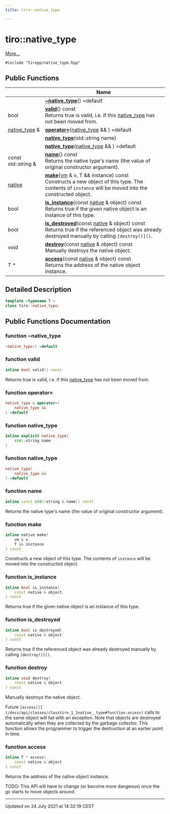 ```yaml
---
title: tiro::native_type

---
```


# tiro::native_type



 [More...](#detailed-description)


`#include "tiropp/native_type.hpp"`

## Public Functions

|                | Name           |
| -------------- | -------------- |
| | **[~native_type](/docs/api/classes/classtiro_1_1native__type#function-~native_type)**() =default |
| bool | **[valid](/docs/api/classes/classtiro_1_1native__type#function-valid)**() const<br>Returns true is valid, i.e. if this [native_type](/docs/api/classes/classtiro_1_1native__type) has not been moved from.  |
| [native_type](/docs/api/classes/classtiro_1_1native__type) & | **[operator=](/docs/api/classes/classtiro_1_1native__type#function-operator=)**([native_type](/docs/api/classes/classtiro_1_1native__type) && ) =default |
| | **[native_type](/docs/api/classes/classtiro_1_1native__type#function-native_type)**(std::string name) |
| | **[native_type](/docs/api/classes/classtiro_1_1native__type#function-native_type)**([native_type](/docs/api/classes/classtiro_1_1native__type) && ) =default |
| const std::string & | **[name](/docs/api/classes/classtiro_1_1native__type#function-name)**() const<br>Returns the native type's name (the value of original constructor argument).  |
| [native](/docs/api/classes/classtiro_1_1native) | **[make](/docs/api/classes/classtiro_1_1native__type#function-make)**([vm](/docs/api/classes/classtiro_1_1vm) & v, T && instance) const<br>Constructs a new object of this type. The contents of `instance` will be moved into the constructed object.  |
| bool | **[is_instance](/docs/api/classes/classtiro_1_1native__type#function-is_instance)**(const [native](/docs/api/classes/classtiro_1_1native) & object) const<br>Returns true if the given native object is an instance of this type.  |
| bool | **[is_destroyed](/docs/api/classes/classtiro_1_1native__type#function-is_destroyed)**(const [native](/docs/api/classes/classtiro_1_1native) & object) const<br>Returns true if the referenced object was already destroyed manually by calling `[destroy()]()`.  |
| void | **[destroy](/docs/api/classes/classtiro_1_1native__type#function-destroy)**(const [native](/docs/api/classes/classtiro_1_1native) & object) const<br>Manually destroys the native object.  |
| T * | **[access](/docs/api/classes/classtiro_1_1native__type#function-access)**(const [native](/docs/api/classes/classtiro_1_1native) & object) const<br>Returns the address of the native object instance.  |

## Detailed Description

```cpp
template <typename T >
class tiro::native_type;
```

## Public Functions Documentation

### function ~native_type

```cpp
~native_type() =default
```


### function valid

```cpp
inline bool valid() const
```

Returns true is valid, i.e. if this [native_type](/docs/api/classes/classtiro_1_1native__type) has not been moved from. 

### function operator=

```cpp
native_type & operator=(
    native_type && 
) =default
```


### function native_type

```cpp
inline explicit native_type(
    std::string name
)
```


### function native_type

```cpp
native_type(
    native_type && 
) =default
```


### function name

```cpp
inline const std::string & name() const
```

Returns the native type's name (the value of original constructor argument). 

### function make

```cpp
inline native make(
    vm & v,
    T && instance
) const
```

Constructs a new object of this type. The contents of `instance` will be moved into the constructed object. 

### function is_instance

```cpp
inline bool is_instance(
    const native & object
) const
```

Returns true if the given native object is an instance of this type. 

### function is_destroyed

```cpp
inline bool is_destroyed(
    const native & object
) const
```

Returns true if the referenced object was already destroyed manually by calling `[destroy()]()`. 

### function destroy

```cpp
inline void destroy(
    const native & object
) const
```

Manually destroys the native object. 

Future `[access()](/docs/api/classes/classtiro_1_1native__type#function-access)` calls to the same object will fail with an exception. Note that objects are destroyed automatically when they are collected by the garbage collector. This function allows the programmer to trigger the destruction at an earlier point in time. 


### function access

```cpp
inline T * access(
    const native & object
) const
```

Returns the address of the native object instance. 

TODO: This API will have to change (or become more dangeous) once the gc starts to move objects around. 


-------------------------------

Updated on 24 July 2021 at 14:32:19 CEST